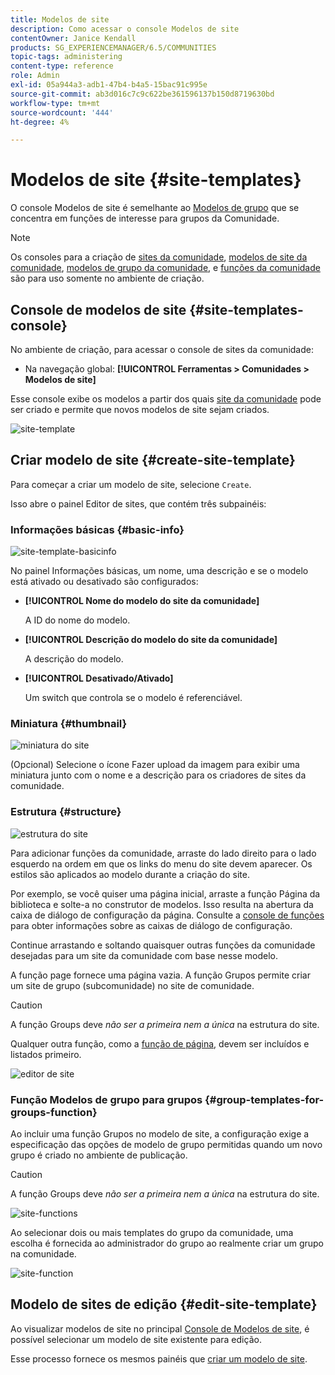 ```yaml
---
title: Modelos de site
description: Como acessar o console Modelos de site
contentOwner: Janice Kendall
products: SG_EXPERIENCEMANAGER/6.5/COMMUNITIES
topic-tags: administering
content-type: reference
role: Admin
exl-id: 05a944a3-adb1-47b4-b4a5-15bac91c995e
source-git-commit: ab3d016c7c9c622be361596137b150d8719630bd
workflow-type: tm+mt
source-wordcount: '444'
ht-degree: 4%

---
```


# Modelos de site {#site-templates}

O console Modelos de site é semelhante ao [Modelos de grupo](tools-groups.md) que se concentra em funções de interesse para grupos da Comunidade.

>[!NOTE]
>
>Os consoles para a criação de [sites da comunidade](sites-console.md), [modelos de site da comunidade](sites.md), [modelos de grupo da comunidade](tools-groups.md), e [funções da comunidade](functions.md) são para uso somente no ambiente de criação.

## Console de modelos de site {#site-templates-console}

No ambiente de criação, para acessar o console de sites da comunidade:

* Na navegação global: **[!UICONTROL Ferramentas > Comunidades > Modelos de site]**

Esse console exibe os modelos a partir dos quais [site da comunidade](sites-console.md) pode ser criado e permite que novos modelos de site sejam criados.

![site-template](assets/site-template.png)

## Criar modelo de site {#create-site-template}

Para começar a criar um modelo de site, selecione `Create`.

Isso abre o painel Editor de sites, que contém três subpainéis:

### Informações básicas {#basic-info}

![site-template-basicinfo](assets/site-template-basicinfo.png)

No painel Informações básicas, um nome, uma descrição e se o modelo está ativado ou desativado são configurados:

* **[!UICONTROL Nome do modelo do site da comunidade]**

  A ID do nome do modelo.

* **[!UICONTROL Descrição do modelo do site da comunidade]**

  A descrição do modelo.

* **[!UICONTROL Desativado/Ativado]**

  Um switch que controla se o modelo é referenciável.

### Miniatura  {#thumbnail}

![miniatura do site](assets/site-thumbnail.png)

(Opcional) Selecione o ícone Fazer upload da imagem para exibir uma miniatura junto com o nome e a descrição para os criadores de sites da comunidade.

### Estrutura {#structure}

![estrutura do site](assets/site-structure.png)

Para adicionar funções da comunidade, arraste do lado direito para o lado esquerdo na ordem em que os links do menu do site devem aparecer. Os estilos são aplicados ao modelo durante a criação do site.

Por exemplo, se você quiser uma página inicial, arraste a função Página da biblioteca e solte-a no construtor de modelos. Isso resulta na abertura da caixa de diálogo de configuração da página. Consulte a [console de funções](functions.md) para obter informações sobre as caixas de diálogo de configuração.

Continue arrastando e soltando quaisquer outras funções da comunidade desejadas para um site da comunidade com base nesse modelo.

A função page fornece uma página vazia. A função Grupos permite criar um site de grupo (subcomunidade) no site de comunidade.

>[!CAUTION]
>
>A função Groups deve *não ser a primeira nem a única* na estrutura do site.
>
>Qualquer outra função, como a [função de página](functions.md#page-function), devem ser incluídos e listados primeiro.

![editor de site](assets/site-editor.png)

### Função Modelos de grupo para grupos {#group-templates-for-groups-function}

Ao incluir uma função Grupos no modelo de site, a configuração exige a especificação das opções de modelo de grupo permitidas quando um novo grupo é criado no ambiente de publicação.

>[!CAUTION]
>
>A função Groups deve *não ser a primeira nem a única* na estrutura do site.

![site-functions](assets/site-functions.png)

Ao selecionar dois ou mais templates do grupo da comunidade, uma escolha é fornecida ao administrador do grupo ao realmente criar um grupo na comunidade.

![site-function](assets/site-functions1.png)

## Modelo de sites de edição {#edit-site-template}

Ao visualizar modelos de site no principal [Console de Modelos de site](#site-templates-console), é possível selecionar um modelo de site existente para edição.

Esse processo fornece os mesmos painéis que [criar um modelo de site](#create-site-template).
